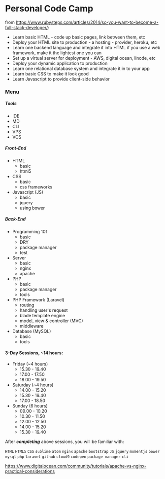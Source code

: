 # Personal Code Camp

from https://www.rubysteps.com/articles/2014/so-you-want-to-become-a-full-stack-developer/:

- Learn basic HTML - code up basic pages, link between them, etc
- Deploy your HTML site to production - a hosting - provider, heroku, etc
- Learn one backend language and integrate it into HTML if you use a web framework, make it the lightest one you can
- Set up a virtual server for deployment - AWS, digital ocean, linode, etc
- Deploy your dynamic application to production
- Learn one relational database system and integrate it in to your app
- Learn basic CSS to make it look good
- Learn Javascript to provide client-side behavior

### Menu
##### Tools
- IDE
- MD
- CLI
- VPS
- VCS

##### Front-End
- HTML
  - basic
  - html5
- CSS
  - basic
  - css frameworks
- Javascript (JS)
  - basic
  - jquery
  - using bower

##### Back-End
- Programming 101
  - basic
  - DRY
  - package manager
  - test
- Server
  - basic
  - nginx
  - apache
- PHP
  - basic
  - package manager
  - tools
- PHP Framework (Laravel)
  - routing
  - handling user's request
  - blade template engine
  - model, view & controller (MVC)
  - middleware
- Database (MySQL)
  - basic
  - tools

#### 3-Day Sessions, ~14 hours:
- Friday (~4 hours)
  - 15.30 - 16.40
  - 17.00 - 17.50
  - 18.00 - 19.50
- Saturday (~4 hours)
  - 14.00 - 15.20
  - 15.30 - 16.40
  - 17.00 - 18.50
- Sunday (6 hours)
  - 09.00 - 10.20
  - 10.30 - 11.50
  - 12.00 - 12.50
  - 14.00 - 15.20
  - 15.30 - 16.40

After ***completing*** above sessions, you will be familiar with:

`HTML` `HTML5` `CSS` `sublime` `atom` `nginx` `apache` `bootstrap` `JS` `jquery` `momentjs` `bower` `mysql` `php` `laravel` `github` `cloud9` `codepen` `package manager` `cli`

https://www.digitalocean.com/community/tutorials/apache-vs-nginx-practical-considerations
